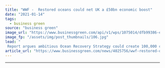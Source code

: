 ```yaml
---
title: "WWF -  Restored oceans could net UK a £50bn economic boost"
date: "2021-01-14"
tags: 
  - business green
source: "business green"
image_url: "https://www.businessgreen.com/api/v1/wps/1075014/dfb99386-e764-438b-8ff6-5c6d6a0f7b7d/4/kelp-350x250-185x114.jpg"
image_fp: "/assets/img/post_thumbnails/106.jpg"
lead: "
 Report argues ambitious Ocean Recovery Strategy could create 100,000 clean energy jobs, protect and restore carbon sinks, and allow fish stocks to recover ..."
article_url: "https://www.businessgreen.com/news/4025756/wwf-restored-oceans-net-uk-gbp50bn-economic-boost"
---
```


---
